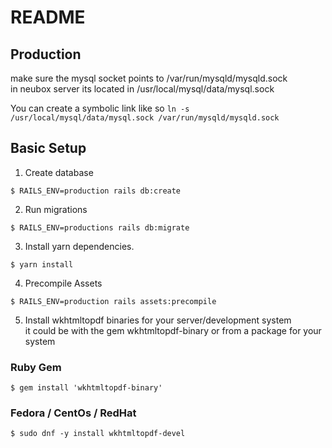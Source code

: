 # README

## Production ##
make sure the mysql socket points to /var/run/mysqld/mysqld.sock  
in neubox server its located in /usr/local/mysql/data/mysql.sock

You can create a symbolic link like so
`ln -s /usr/local/mysql/data/mysql.sock /var/run/mysqld/mysqld.sock`

## Basic Setup ##
1. Create database

  `$ RAILS_ENV=production rails db:create`

2. Run migrations

  `$ RAILS_ENV=productions rails db:migrate`

3. Install yarn dependencies.

  `$ yarn install`

4. Precompile Assets

  `$ RAILS_ENV=production rails assets:precompile`

5. Install wkhtmltopdf binaries for your server/development system  
it could be with the gem wkhtmltopdf-binary or from a package for your system

### Ruby Gem

  `$ gem install 'wkhtmltopdf-binary'`

### Fedora / CentOs / RedHat

  `$ sudo dnf -y install wkhtmltopdf-devel`
